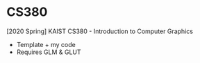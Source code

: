# CS380
[2020 Spring] KAIST CS380 - Introduction to Computer Graphics
- Template + my code
- Requires GLM & GLUT

